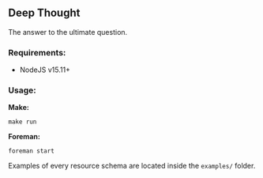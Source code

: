 Deep Thought
---

The answer to the ultimate question.

### Requirements:

* NodeJS v15.11+

### Usage:

**Make:**

```
make run
```

**Foreman:**

```
foreman start
```

Examples of every resource schema are located inside the `examples/` folder. 
